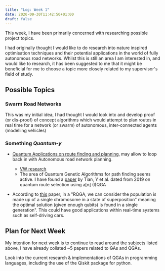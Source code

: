 ```yaml
---
title: "Log: Week 1"
date: 2020-09-30T11:42:50+01:00
draft: false
---
```


This week, I have been primarily concerned with researching possible project topics.

I had originally thought I would like to do research into nature inspired optimisation techniques and their potential applications in the world of fully autonomous road networks. Whilst this is still an area I am interested in, and would like to research, it has been suggested to me that it might be beneficial for me to choose a topic more closely related to my supervisor's field of study.

## Possible Topics

### Swarm Road Networks

This was my initial idea, I had thought I would look into and develop proof (or dis-proof) of concept algorithms which would attempt to plan routes in real time for a network (or swarm) of autonomous, inter-connected agents (modelling vehicles)

### Something _Quantum-y_

- [Quantum Applications on route finding and planning](https://www.dwavesys.com/sites/default/files/Quantum%20optimised%20planning%20%28with%20workplan%29.pdf), may allow to loop back in with Autonomous road network planning.
  - [VW research](https://www.volkswagen-newsroom.com/en/press-releases/volkswagen-optimizes-traffic-flow-with-quantum-computers-5507)
  - The area of Quantum Genetic Algorithms for path finding seems active. I have found a [paper](https://link.springer.com/article/10.1007/s11280-018-0594-x#citeas) by Tian, Y et al. dated from 2019 on quantum route selection using a[n] (I)QGA
  
- According to [this](https://www.researchgate.net/publication/309214642_Quantum_Genetic_Algorithms_for_Computer_Scientists) paper, in a "RQGA, we can consider the population is made up of a single chromosome in a state of superposition" meaning the optimal solution (given enough qubits) is found in a single generation". This could have good applications within real-time systems such as self-driving cars.

## Plan for Next Week

My intention for next week is to continue to read around the subjects listed above, I have already collated ~5 papers related to GAs and QGAs.

Look into the current research & implementations of QGAs in programming languages, including the use of the Qiskit package for python.
